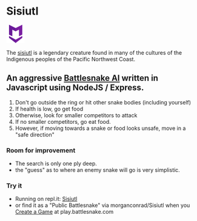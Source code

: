 # Sisiutl

![Sisiutl](https://github.com/adam-p/markdown-here/raw/master/src/common/images/icon48.png "Sisiutl")

The [sisiutl](https://en.wikipedia.org/wiki/Sisiutl) is a legendary creature found in many of the cultures of the Indigenous peoples of the Pacific Northwest Coast.

## An aggressive [Battlesnake AI](https://battlesnake.io) written in Javascript using NodeJS / Express.

 1. Don't go outside the ring or hit other snake bodies (including yourself)
 2. If health is low, go get food
 3. Otherwise, look for smaller competitors to attack
 4. If no smaller competitors, go eat food.
 5. However, if moving towards a snake or food looks unsafe, move in a "safe direction"

### Room for improvement
 - The search is only one ply deep.
 - the "guess" as to where an enemy snake will go is very simplistic.

### Try it

 - Running on repl.it: [Sisiutl](https://sisiutl--morganconrad.repl.co)
 - or find it as a "Public Battlesnake" via morganconrad/Sisiutl when you [Create a Game](https://play.battlesnake.com/account/games/create/) at play.battlesnake.com
